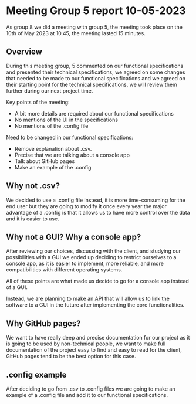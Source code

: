 # Meeting Group 5 report 10-05-2023

As group 8 we did a meeting with group 5, the meeting took place on the 10th of May 2023 at 10.45, the meeting lasted 15 minutes. 

## Overview

During this meeting group, 5 commented on our functional specifications and presented their technical specifications, we agreed on some changes that needed to be made to our functional specifications and we agreed on their starting point for the technical specifications, we will review them further during our next project time. 

Key points of the meeting:
- A bit more details are required about our functional specifications
- No mentions of the UI in the specifications
- No mentions of the .config file

Need to be changed in our functional specifications:
- Remove explanation about .csv.
- Precise that we are talking about a console app
- Talk about GitHub pages
- Make an example of the .config


## Why not .csv?

We decided to use a .config file instead, it is more time-consuming for the end user but they are going to modify it once every year the major advantage of a .config is that it allows us to have more control over the data and it is easier to use. 

## Why not a GUI? Why a console app? 

After reviewing our choices, discussing with the client, and studying our possibilities with a GUI we ended up deciding to restrict ourselves to a console app, as it is easier to implement, more reliable, and more compatibilities with different operating systems. 

All of these points are what made us decide to go for a console app instead of a GUI. 

Instead, we are planning to make an API that will allow us to link the software to a GUI in the future after implementing the core functionalities.

## Why GitHub pages?

We want to have really deep and precise documentation for our project as it is going to be used by non-technical people, we want to make full documentation of the project easy to find and easy to read for the client, GitHub pages tend to be the best option for this case.

## .config example

After deciding to go from .csv to .config files we are going to make an example of a .config file and add it to our functional specifications.